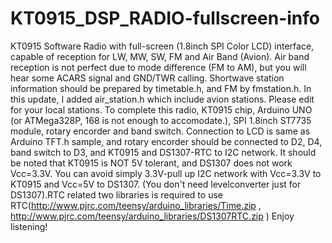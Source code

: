 KT0915_DSP_RADIO-fullscreen-info
================================

KT0915 Software Radio with full-screen (1.8inch SPI Color LCD) interface, capable of reception for LW, MW, SW, FM 
and Air Band (Avion). Air band reception is not perfect due to mode difference (FM to AM), but you will hear some 
ACARS signal and GND/TWR calling. Shortwave station information should be prepared by timetable.h, and FM by fmstation.h.
In this update, I added air_station.h which include avion stations. Please edit for your local stations.
To complete this radio, KT0915 chip, Arduino UNO (or ATMega328P, 168 is not enough to accomodate.), SPI 1.8inch ST7735
module, rotary encorder and band switch. Connection to LCD is same as Arduino TFT.h sample, and rotary encorder should be 
connected to D2, D4, band switch to D3, and KT0915 and DS1307-RTC to I2C network. It should be noted that KT0915
is NOT 5V tolerant, and DS1307 does not work Vcc=3.3V. You can avoid simply 3.3V-pull up I2C network with Vcc=3.3V to
KT0915 and Vcc=5V to DS1307. (You don't need levelconverter just for DS1307).RTC related two libraries is required to use RTC(http://www.pjrc.com/teensy/arduino_libraries/Time.zip , http://www.pjrc.com/teensy/arduino_libraries/DS1307RTC.zip ) 
Enjoy listening! 

